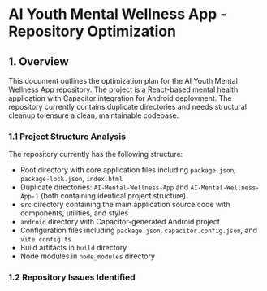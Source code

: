 # AI Youth Mental Wellness App - Repository Optimization

## 1. Overview

This document outlines the optimization plan for the AI Youth Mental Wellness App repository. The project is a React-based mental health application with Capacitor integration for Android deployment. The repository currently contains duplicate directories and needs structural cleanup to ensure a clean, maintainable codebase.

### 1.1 Project Structure Analysis

The repository currently has the following structure:

- Root directory with core application files including `package.json`, `package-lock.json`, `index.html`
- Duplicate directories: `AI-Mental-Wellness-App` and `AI-Mental-Wellness-App-1` (both containing identical project structure)
- `src` directory containing the main application source code with components, utilities, and styles
- `android` directory with Capacitor-generated Android project
- Configuration files including `package.json`, `capacitor.config.json`, and `vite.config.ts`
- Build artifacts in `build` directory
- Node modules in `node_modules` directory

### 1.2 Repository Issues Identified
